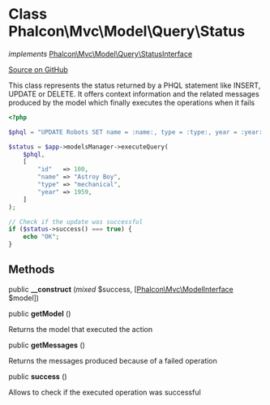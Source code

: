 # Class **Phalcon\\Mvc\\Model\\Query\\Status**

*implements* [Phalcon\Mvc\Model\Query\StatusInterface](/en/3.2/api/Phalcon_Mvc_Model_Query_StatusInterface)

<a href="https://github.com/phalcon/cphalcon/blob/master/phalcon/mvc/model/query/status.zep" class="btn btn-default btn-sm">Source on GitHub</a>

This class represents the status returned by a PHQL statement like INSERT, UPDATE or DELETE. It offers context information and the related messages produced by the model which finally executes the operations when it fails

```php
<?php

$phql = "UPDATE Robots SET name = :name:, type = :type:, year = :year: WHERE id = :id:";

$status = $app->modelsManager->executeQuery(
    $phql,
    [
        "id"   => 100,
        "name" => "Astroy Boy",
        "type" => "mechanical",
        "year" => 1959,
    ]
);

// Check if the update was successful
if ($status->success() === true) {
    echo "OK";
}

```

## Methods

public **__construct** (*mixed* $success, [[Phalcon\Mvc\ModelInterface](/en/3.2/api/Phalcon_Mvc_ModelInterface) $model])

public **getModel** ()

Returns the model that executed the action

public **getMessages** ()

Returns the messages produced because of a failed operation

public **success** ()

Allows to check if the executed operation was successful
